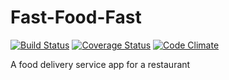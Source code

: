# Fast-Food-Fast
[![Build Status](https://travis-ci.com/Bobsar0/Fast-Food-Fast.svg?branch=api-v1)](https://travis-ci.com/Bobsar0/Fast-Food-Fast)
[![Coverage Status](https://coveralls.io/repos/github/Bobsar0/Fast-Food-Fast/badge.svg?branch=api-v1&service=github)](https://coveralls.io/github/Bobsar0/Fast-Food-Fast?branch=api-v1)
[![Code Climate](https://codeclimate.com/github/codeclimate/codeclimate/badges/gpa.svg?branch=api-v1)](https://codeclimate.com/github/Bobsar0/Fast-Food-Fast?branch=api-v1)

A food delivery service app for a restaurant
